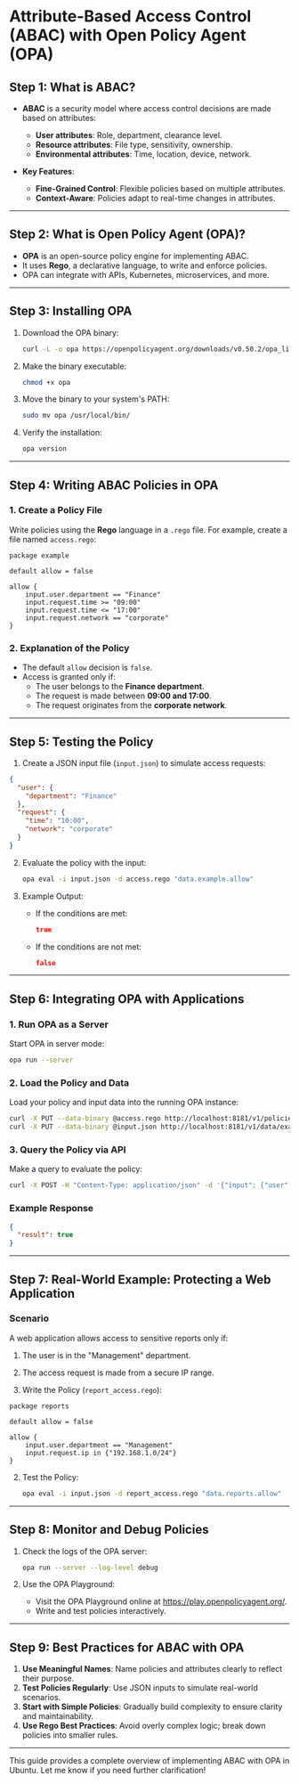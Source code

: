 
# Attribute-Based Access Control (ABAC) with Open Policy Agent (OPA)

## Step 1: What is ABAC?

- **ABAC** is a security model where access control decisions are made based on attributes:
  - **User attributes**: Role, department, clearance level.
  - **Resource attributes**: File type, sensitivity, ownership.
  - **Environmental attributes**: Time, location, device, network.

- **Key Features**:
  - **Fine-Grained Control**: Flexible policies based on multiple attributes.
  - **Context-Aware**: Policies adapt to real-time changes in attributes.

---

## Step 2: What is Open Policy Agent (OPA)?

- **OPA** is an open-source policy engine for implementing ABAC.
- It uses **Rego**, a declarative language, to write and enforce policies.
- OPA can integrate with APIs, Kubernetes, microservices, and more.

---

## Step 3: Installing OPA

1. Download the OPA binary:

   ```bash
   curl -L -o opa https://openpolicyagent.org/downloads/v0.50.2/opa_linux_amd64
   ```

2. Make the binary executable:

   ```bash
   chmod +x opa
   ```

3. Move the binary to your system's PATH:

   ```bash
   sudo mv opa /usr/local/bin/
   ```

4. Verify the installation:

   ```bash
   opa version
   ```

---

## Step 4: Writing ABAC Policies in OPA

### 1. Create a Policy File

Write policies using the **Rego** language in a `.rego` file. For example, create a file named `access.rego`:

```rego
package example

default allow = false

allow {
    input.user.department == "Finance"
    input.request.time >= "09:00"
    input.request.time <= "17:00"
    input.request.network == "corporate"
}
```

### 2. Explanation of the Policy

- The default `allow` decision is `false`.
- Access is granted only if:
  - The user belongs to the **Finance department**.
  - The request is made between **09:00 and 17:00**.
  - The request originates from the **corporate network**.

---

## Step 5: Testing the Policy

1. Create a JSON input file (`input.json`) to simulate access requests:

```json
{
  "user": {
    "department": "Finance"
  },
  "request": {
    "time": "10:00",
    "network": "corporate"
  }
}
```

2. Evaluate the policy with the input:

   ```bash
   opa eval -i input.json -d access.rego "data.example.allow"
   ```

3. Example Output:
   - If the conditions are met:

     ```json
     true
     ```

   - If the conditions are not met:

     ```json
     false
     ```

---

## Step 6: Integrating OPA with Applications

### 1. Run OPA as a Server

Start OPA in server mode:

```bash
opa run --server
```

### 2. Load the Policy and Data

Load your policy and input data into the running OPA instance:

```bash
curl -X PUT --data-binary @access.rego http://localhost:8181/v1/policies/access
curl -X PUT --data-binary @input.json http://localhost:8181/v1/data/example
```

### 3. Query the Policy via API

Make a query to evaluate the policy:

```bash
curl -X POST -H "Content-Type: application/json" -d '{"input": {"user": {"department": "Finance"}, "request": {"time": "10:00", "network": "corporate"}}}' http://localhost:8181/v1/data/example/allow
```

### Example Response

```json
{
  "result": true
}
```

---

## Step 7: Real-World Example: Protecting a Web Application

### Scenario

A web application allows access to sensitive reports only if:

1. The user is in the "Management" department.
2. The access request is made from a secure IP range.

1. Write the Policy (`report_access.rego`):

```rego
package reports

default allow = false

allow {
    input.user.department == "Management"
    input.request.ip in {"192.168.1.0/24"}
}
```

2. Test the Policy:

   ```bash
   opa eval -i input.json -d report_access.rego "data.reports.allow"
   ```

---

## Step 8: Monitor and Debug Policies

1. Check the logs of the OPA server:

   ```bash
   opa run --server --log-level debug
   ```

2. Use the OPA Playground:
   - Visit the OPA Playground online at <https://play.openpolicyagent.org/>.
   - Write and test policies interactively.

---

## Step 9: Best Practices for ABAC with OPA

1. **Use Meaningful Names**: Name policies and attributes clearly to reflect their purpose.
2. **Test Policies Regularly**: Use JSON inputs to simulate real-world scenarios.
3. **Start with Simple Policies**: Gradually build complexity to ensure clarity and maintainability.
4. **Use Rego Best Practices**: Avoid overly complex logic; break down policies into smaller rules.

---

This guide provides a complete overview of implementing ABAC with OPA in Ubuntu. Let me know if you need further clarification!
